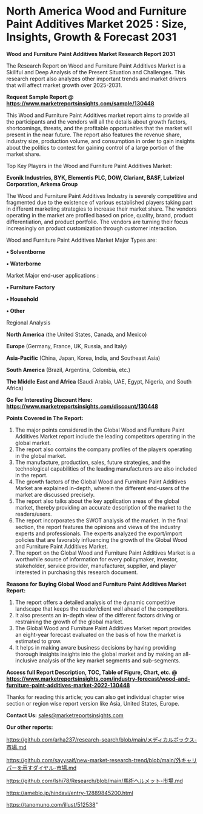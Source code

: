 # North America Wood and Furniture Paint Additives Market 2025 : Size, Insights, Growth & Forecast 2031

<strong>Wood and Furniture Paint Additives Market Research Report 2031</strong>

The Research Report on Wood and Furniture Paint Additives Market is a Skillful and Deep Analysis of the Present Situation and Challenges. This research report also analyzes other important trends and market drivers that will affect market growth over 2025-2031.

<strong>Request Sample Report @ <a href=https://www.marketreportsinsights.com/sample/130448>https://www.marketreportsinsights.com/sample/130448</a></strong>

This Wood and Furniture Paint Additives market report aims to provide all the participants and the vendors will all the details about growth factors, shortcomings, threats, and the profitable opportunities that the market will present in the near future. The report also features the revenue share, industry size, production volume, and consumption in order to gain insights about the politics to contest for gaining control of a large portion of the market share.

Top Key Players in the Wood and Furniture Paint Additives Market:

<strong>Evonik Industries, BYK, Elementis PLC, DOW, Clariant, BASF, Lubrizol Corporation, Arkema Group</strong>

The Wood and Furniture Paint Additives Industry is severely competitive and fragmented due to the existence of various established players taking part in different marketing strategies to increase their market share. The vendors operating in the market are profiled based on price, quality, brand, product differentiation, and product portfolio. The vendors are turning their focus increasingly on product customization through customer interaction.

Wood and Furniture Paint Additives Market Major Types are:

<strong>• Solventborne

• Waterborne</strong>

Market Major end-user applications :

<strong>• Furniture Factory

• Household

• Other</strong>

Regional Analysis

</u><strong><b>North America</b></strong> (the United States, Canada, and Mexico)

<strong><b>Europe </b></strong>(Germany, France, UK, Russia, and Italy)

<strong><b>Asia-Pacific</b></strong> (China, Japan, Korea, India, and Southeast Asia)

<strong><b>South America</b></strong> (Brazil, Argentina, Colombia, etc.)

<strong><b>The Middle East and Africa</b></strong> (Saudi Arabia, UAE, Egypt, Nigeria, and South Africa)

<strong>Go For Interesting Discount Here: <a href=https://www.marketreportsinsights.com/discount/130448>https://www.marketreportsinsights.com/discount/130448</a></strong>

<strong>Points Covered in The Report:</strong>
<ol>
  <li>The major points considered in the Global Wood and Furniture Paint Additives Market report include the leading competitors operating in the global market.</li>
  <li>The report also contains the company profiles of the players operating in the global market.</li>
  <li>The manufacture, production, sales, future strategies, and the technological capabilities of the leading manufacturers are also included in the report.</li>
  <li>The growth factors of the Global Wood and Furniture Paint Additives Market are explained in-depth, wherein the different end-users of the market are discussed precisely.</li>
  <li>The report also talks about the key application areas of the global market, thereby providing an accurate description of the market to the readers/users.</li>
  <li>The report incorporates the SWOT analysis of the market. In the final section, the report features the opinions and views of the industry experts and professionals. The experts analyzed the export/import policies that are favorably influencing the growth of the Global Wood and Furniture Paint Additives Market.</li>
  <li>The report on the Global Wood and Furniture Paint Additives Market is a worthwhile source of information for every policymaker, investor, stakeholder, service provider, manufacturer, supplier, and player interested in purchasing this research document.</li>
</ol>
<strong>Reasons for Buying Global Wood and Furniture Paint Additives Market Report:</strong>

<ol>
  <li>The report offers a detailed analysis of the dynamic competitive landscape that keeps the reader/client well ahead of the competitors.</li>
  <li>It also presents an in-depth view of the different factors driving or restraining the growth of the global market.</li>
  <li>The Global Wood and Furniture Paint Additives Market report provides an eight-year forecast evaluated on the basis of how the market is estimated to grow.</li>
  <li>It helps in making aware business decisions by having providing thorough insights insights into the global market and by making an all-inclusive analysis of the key market segments and sub-segments.</li>
</ol>
<strong>Access full Report Description, TOC, Table of Figure, Chart, etc. @ <a href=https://www.marketreportsinsights.com/industry-forecast/wood-and-furniture-paint-additives-market-2022-130448>https://www.marketreportsinsights.com/industry-forecast/wood-and-furniture-paint-additives-market-2022-130448</a></strong>


Thanks for reading this article; you can also get individual chapter wise section or region wise report version like Asia, United States, Europe.

<strong>Contact Us:</strong>
sales@marketreportsinsights.com

<strong>Our other reports:</strong>

<a href=https://github.com/arha237/research-search/blob/main/メディカルボックス-市場.md>https://github.com/arha237/research-search/blob/main/メディカルボックス-市場.md</a>

<a href=https://github.com/sayysaif/new-market-research-trend/blob/main/外キャリパーを示すダイヤル-市場.md>https://github.com/sayysaif/new-market-research-trend/blob/main/外キャリパーを示すダイヤル-市場.md</a>

<a href=https://github.com/Ishi78/Research/blob/main/馬術ヘルメット-市場.md>https://github.com/Ishi78/Research/blob/main/馬術ヘルメット-市場.md</a>

<a href=https://ameblo.jp/hindavi/entry-12889845200.html>https://ameblo.jp/hindavi/entry-12889845200.html</a>

<a href=https://tanomuno.com/illust/512538>https://tanomuno.com/illust/512538</a>"
